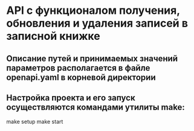 # API с функционалом получения, обновления и удаления записей в записной книжке
## Описание путей и принимаемых значений параметров располагается в файле openapi.yaml в корневой директории
## Настройка проекта и его запуск осуществляются командами утилиты make:
make setup
make start
